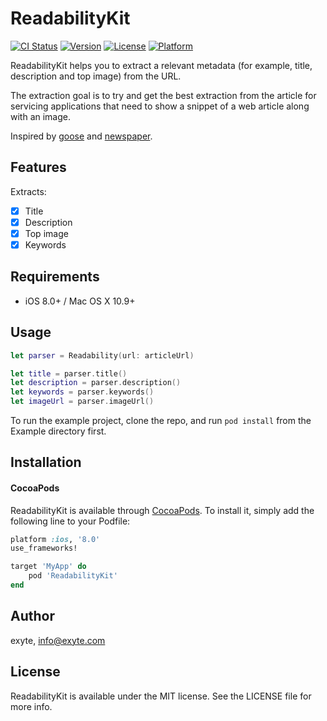 # ReadabilityKit

[![CI Status](http://img.shields.io/travis/exyte/ReadabilityKit.svg?style=flat)](https://travis-ci.org/exyte/ReadabilityKit)
[![Version](https://img.shields.io/cocoapods/v/ReadabilityKit.svg?style=flat)](http://cocoapods.org/pods/ReadabilityKit)
[![License](https://img.shields.io/cocoapods/l/ReadabilityKit.svg?style=flat)](http://cocoapods.org/pods/ReadabilityKit)
[![Platform](https://img.shields.io/cocoapods/p/ReadabilityKit.svg?style=flat)](http://cocoapods.org/pods/ReadabilityKit)

ReadabilityKit helps you to extract a relevant metadata (for example, title, description and top image) from the URL. 

The extraction goal is to try and get the best extraction from the article for servicing applications that need to show a snippet of a web article along with an image.

Inspired by [goose](https://github.com/GravityLabs/goose) and [newspaper](https://github.com/codelucas/newspaper).

## Features

Extracts:

- [x] Title
- [x] Description
- [x] Top image
- [x] Keywords

## Requirements

- iOS 8.0+ / Mac OS X 10.9+ 

## Usage

```swift
let parser = Readability(url: articleUrl)

let title = parser.title()
let description = parser.description()
let keywords = parser.keywords()
let imageUrl = parser.imageUrl()
```

To run the example project, clone the repo, and run `pod install` from the Example directory first.


## Installation

#### CocoaPods
ReadabilityKit is available through [CocoaPods](http://cocoapods.org). To install
it, simply add the following line to your Podfile:

```ruby
platform :ios, '8.0'
use_frameworks!

target 'MyApp' do
    pod 'ReadabilityKit'
end
```
## Author

exyte, [info@exyte.com](mailto:info@exyte.com)

## License

ReadabilityKit is available under the MIT license. See the LICENSE file for more info.
